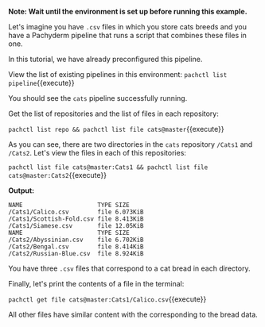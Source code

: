**Note: Wait until the environment is set up before running
this example.**

Let's imagine you have `.csv` files in which you
store cats breeds and you have a Pachyderm pipeline
that runs a script that combines these files in one.


In this tutorial, we have already preconfigured this
pipeline.

View the list of existing pipelines in this environment:
`pachctl list pipeline`{{execute}}

You should see the `cats` pipeline successfully running.

Get the list of repositories and the list of files in each
repository:

`pachctl list repo && pachctl list file cats@master`{{execute}}

As you can see, there are two directories in the `cats`
repository `/Cats1` and `/Cats2`. Let's view the files in each
of this repositories:

`pachctl list file cats@master:Cats1 && pachctl list file cats@master:Cats2`{{execute}}

**Output:**

```
NAME                     TYPE SIZE
/Cats1/Calico.csv        file 6.073KiB
/Cats1/Scottish-Fold.csv file 8.413KiB
/Cats1/Siamese.csv       file 12.05KiB
NAME                     TYPE SIZE
/Cats2/Abyssinian.csv    file 6.702KiB
/Cats2/Bengal.csv        file 8.414KiB
/Cats2/Russian-Blue.csv  file 8.924KiB
```

You have three `.csv` files that correspond to a cat bread
in each directory.

Finally, let's print the contents of a file in the terminal:

`pachctl get file cats@master:Cats1/Calico.csv`{{execute}}

All other files have similar content with the corresponding
to the bread data.
